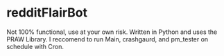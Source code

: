 # redditFlairBot
Not 100% functional, use at your own risk. Written in Python and uses the PRAW Library. I reccomend to run Main, crashgaurd, and pm_tester on schedule with Cron.
